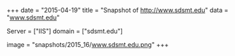 
+++
date = "2015-04-19"
title = "Snapshot of http://www.sdsmt.edu"
data = "www.sdsmt.edu"

Server = ["IIS"]
domain = ["sdsmt.edu"]

  image = "snapshots/2015_16/www.sdsmt.edu.png"
+++
#
